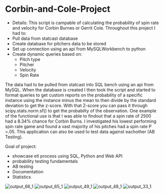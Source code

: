 # Corbin-and-Cole-Project
- Details:
This script is campable of calculating the probability of spin rate and velocity for Corbin Burnes or Gerrit Cole. Throughout this project I had to:
 - Pull data from statcast database
 - Create database for pitchers data to be stored
 - Set up connection using an api from MySQLWorkbench to python 
 - Create dynamic queries based on:
   - Pitch type 
   - Pitcher 
   - Velocity 
   - Spin Rate 
   
 The data had to be pulled from statcast into SQL bench using an api from MySQL. When the database is created I then took the script and started to format queries to get custom reports on the probability of a specific instance using the instance minus the mean to then divide by the standard deviation to get the z-score. With that Z-score you can pass it through scipy.stats.norm.sf() to get the probabilty of the observation. One example of the functional use is that I was able to findout that a spin rate of 2500 had a 8.34% chance for Corbin Burns. I investigated his lowest performing spin rate game and found a vast majority of his pitches had a spin rate P >.05. This application can also be used to test data against eachother (AB Testing).  
 
 Goal of project:
 - showcase etl process using SQL, Python and Web API
 - probability testing fundamentals 
 - AB testing
 - Documentation
 - Statistics
 
![output_66_1](https://user-images.githubusercontent.com/94020684/209399320-03e2b95d-749f-43c2-b78b-4e82891ad9ee.png)
![output_65_1](https://user-images.githubusercontent.com/94020684/209399321-1e155a6f-cad6-43a1-be1b-89eedcb24aa5.png)
![output_49_1](https://user-images.githubusercontent.com/94020684/209399322-7e64ace9-c74f-46b6-9d59-3d418bf30ede.png)
![output_48_1](https://user-images.githubusercontent.com/94020684/209399323-162e08a5-5888-4226-8453-c09db494b8d9.png)
![output_33_1](https://user-images.githubusercontent.com/94020684/209399324-abf59fb6-2c67-49bd-bcbe-e67933aed849.png)
